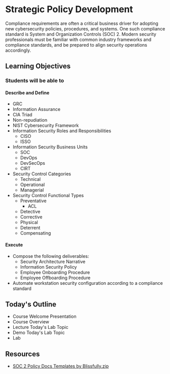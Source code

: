 # Strategic Policy Development

Compliance requirements are often a critical business driver for adopting new cybersecurity policies, procedures, and systems. One such compliance standard is System and Organization Controls (SOC) 2. Modern security professionals must be familiar with common industry frameworks and compliance standards, and be prepared to align security operations accordingly.

## Learning Objectives

### Students will be able to

#### Describe and Define

- GRC
- Information Assurance
- CIA Triad
- Non-repudiation
- NIST Cybersecurity Framework
- Information Security Roles and Responsibilities
  - CISO
  - ISSO
- Information Security Business Units
  - SOC
  - DevOps
  - DevSecOps
  - CIRT
- Security Control Categories
  - Technical
  - Operational
  - Managerial
- Security Control Functional Types
  - Preventative
    - ACL
  - Detective
  - Corrective
  - Physical
  - Deterrent
  - Compensating

#### Execute

- Compose the following deliverables:
  - Security Architecture Narrative
  - Information Security Policy
  - Employee Onboarding Procedure
  - Employee Offboarding Procedure
- Automate workstation security configuration according to a compliance standard

## Today's Outline

- Course Welcome Presentation
- Course Overview
- Lecture Today's Lab Topic
- Demo Today's Lab Topic
- Lab

## Resources

- [SOC 2 Policy Docs Templates by Blissfully.zip](https://www.icloud.com/iclouddrive/0eMnkh1RDzGrNrbsptnZ7dcXQ#SOC_2_Policy_Docs_Templates_by_Blissfully)
